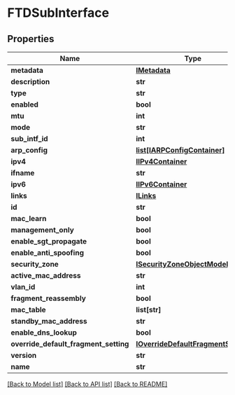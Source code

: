 # FTDSubInterface

## Properties
Name | Type | Description | Notes
------------ | ------------- | ------------- | -------------
**metadata** | [**IMetadata**](IMetadata.md) |  | [optional] 
**description** | **str** |  | [optional] 
**type** | **str** |  | [optional] 
**enabled** | **bool** |  | [optional] 
**mtu** | **int** |  | [optional] 
**mode** | **str** |  | [optional] 
**sub_intf_id** | **int** |  | [optional] 
**arp_config** | [**list[IARPConfigContainer]**](IARPConfigContainer.md) |  | [optional] 
**ipv4** | [**IIPv4Container**](IIPv4Container.md) |  | [optional] 
**ifname** | **str** |  | [optional] 
**ipv6** | [**IIPv6Container**](IIPv6Container.md) |  | [optional] 
**links** | [**ILinks**](ILinks.md) |  | [optional] 
**id** | **str** |  | [optional] 
**mac_learn** | **bool** |  | [optional] 
**management_only** | **bool** |  | [optional] 
**enable_sgt_propagate** | **bool** |  | [optional] 
**enable_anti_spoofing** | **bool** |  | [optional] 
**security_zone** | [**ISecurityZoneObjectModel**](ISecurityZoneObjectModel.md) |  | [optional] 
**active_mac_address** | **str** |  | [optional] 
**vlan_id** | **int** |  | [optional] 
**fragment_reassembly** | **bool** |  | [optional] 
**mac_table** | **list[str]** |  | [optional] 
**standby_mac_address** | **str** |  | [optional] 
**enable_dns_lookup** | **bool** |  | [optional] 
**override_default_fragment_setting** | [**IOverrideDefaultFragmentSetting**](IOverrideDefaultFragmentSetting.md) |  | [optional] 
**version** | **str** |  | [optional] 
**name** | **str** |  | [optional] 

[[Back to Model list]](../README.md#documentation-for-models) [[Back to API list]](../README.md#documentation-for-api-endpoints) [[Back to README]](../README.md)


